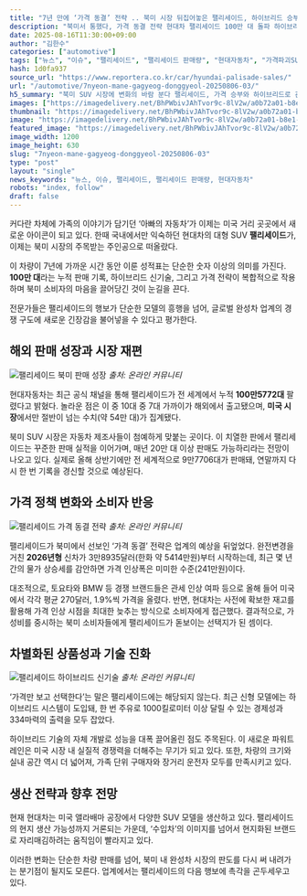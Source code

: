 ```yaml
---
title: "7년 만에 ‘가격 동결’ 전략 .. 북미 시장 뒤집어놓은 팰리세이드, 하이브리드 승부수"
description: "북미서 통했다, 가격 동결 전략 현대차 팰리세이드 100만 대 돌파 하이브리드·가성비로 승부수 던져 ..."
date: 2025-08-16T11:30:00+09:00
author: "김한수"
categories: ["automotive"]
tags: ["뉴스", "이슈", "팰리세이드", "팰리세이드 판매량", "현대자동차", "가격파괴SUV혁명", "하이브리드패밀리세대"]
hash: 1d0fa937
source_url: "https://www.reportera.co.kr/car/hyundai-palisade-sales/"
url: "/automotive/7nyeon-mane-gagyeog-donggyeol-20250806-03/"
h5_summary: "북미 SUV 시장에 변화의 바람 분다 팰리세이드, 가격 승부와 하이브리드로 관심 집중"
images: ["https://imagedelivery.net/BhPWbivJAhTvor9c-8lV2w/a0b72a01-b8e1-4ccb-03d3-0ce250c61f00/public", "https://imagedelivery.net/BhPWbivJAhTvor9c-8lV2w/141bd707-758d-419a-81c2-418bd325fe00/public", "https://imagedelivery.net/BhPWbivJAhTvor9c-8lV2w/0ffaff8a-8e93-4836-97c3-a6623bc2c400/public", "https://imagedelivery.net/BhPWbivJAhTvor9c-8lV2w/956f36a2-9e36-4347-feb2-af20b2fa6a00/public"]
thumbnail: "https://imagedelivery.net/BhPWbivJAhTvor9c-8lV2w/a0b72a01-b8e1-4ccb-03d3-0ce250c61f00/public"
image: "https://imagedelivery.net/BhPWbivJAhTvor9c-8lV2w/a0b72a01-b8e1-4ccb-03d3-0ce250c61f00/public"
featured_image: "https://imagedelivery.net/BhPWbivJAhTvor9c-8lV2w/a0b72a01-b8e1-4ccb-03d3-0ce250c61f00/public"
image_width: 1200
image_height: 630
slug: "7nyeon-mane-gagyeog-donggyeol-20250806-03"
type: "post"
layout: "single"
news_keywords: "뉴스, 이슈, 팰리세이드, 팰리세이드 판매량, 현대자동차"
robots: "index, follow"
draft: false
---
```


커다란 차체에 가족의 이야기가 담기던 ‘아빠의 자동차’가 이제는 미국 거리 곳곳에서 새로운 아이콘이 되고 있다. 한때 국내에서만 익숙하던 현대차의 대형 SUV **팰리세이드**가, 이제는 북미 시장의 주목받는 주인공으로 떠올랐다.

이 차량이 7년에 가까운 시간 동안 이룬 성적표는 단순한 숫자 이상의 의미를 가진다. **100만 대**라는 누적 판매 기록, 하이브리드 신기술, 그리고 가격 전략이 복합적으로 작용하며 북미 소비자의 마음을 끌어당긴 것이 눈길을 끈다.

전문가들은 팰리세이드의 행보가 단순한 모델의 흥행을 넘어, 글로벌 완성차 업계의 경쟁 구도에 새로운 긴장감을 불어넣을 수 있다고 평가한다.

## 해외 판매 성장과 시장 재편

![팰리세이드 북미 판매 성장](https://imagedelivery.net/BhPWbivJAhTvor9c-8lV2w/956f36a2-9e36-4347-feb2-af20b2fa6a00/public)
*출처: 온라인 커뮤니티*


현대자동차는 최근 공식 채널을 통해 팰리세이드가 전 세계에서 누적 **100만5772대** 팔렸다고 밝혔다. 놀라운 점은 이 중 10대 중 7대 가까이가 해외에서 출고됐으며, **미국 시장**에서만 절반이 넘는 수치(약 54만 대)가 집계됐다.

북미 SUV 시장은 자동차 제조사들이 첨예하게 맞붙는 곳이다. 이 치열한 판에서 팰리세이드는 꾸준한 판매 실적을 이어가며, 매년 20만 대 이상 판매도 가능하리라는 전망이 나오고 있다. 실제로 올해 상반기에만 전 세계적으로 9만7706대가 판매돼, 연말까지 다시 한 번 기록을 경신할 것으로 예상된다.

## 가격 정책 변화와 소비자 반응

![팰리세이드 가격 동결 전략](https://imagedelivery.net/BhPWbivJAhTvor9c-8lV2w/0ffaff8a-8e93-4836-97c3-a6623bc2c400/public)
*출처: 온라인 커뮤니티*


팰리세이드가 북미에서 선보인 ‘가격 동결’ 전략은 업계의 예상을 뒤엎었다. 완전변경을 거친 **2026년형** 신차가 3만8935달러(한화 약 5414만원)부터 시작하는데, 최근 몇 년간의 물가 상승세를 감안하면 가격 인상폭은 미미한 수준(241만원)이다.

대조적으로, 토요타와 BMW 등 경쟁 브랜드들은 관세 인상 여파 등으로 올해 들어 미국에서 각각 평균 270달러, 1.9%씩 가격을 올렸다. 반면, 현대차는 사전에 확보한 재고를 활용해 가격 인상 시점을 최대한 늦추는 방식으로 소비자에게 접근했다. 결과적으로, 가성비를 중시하는 북미 소비자들에게 팰리세이드가 돋보이는 선택지가 된 셈이다.

## 차별화된 상품성과 기술 진화

![팰리세이드 하이브리드 신기술](https://imagedelivery.net/BhPWbivJAhTvor9c-8lV2w/141bd707-758d-419a-81c2-418bd325fe00/public)
*출처: 온라인 커뮤니티*


‘가격만 보고 선택한다’는 말은 팰리세이드에는 해당되지 않는다. 최근 신형 모델에는 하이브리드 시스템이 도입돼, 한 번 주유로 1000킬로미터 이상 달릴 수 있는 경제성과 334마력의 출력을 모두 잡았다.

하이브리드 기술의 자체 개발로 성능을 대폭 끌어올린 점도 주목된다. 이 새로운 파워트레인은 미국 시장 내 실질적 경쟁력을 더해주는 무기가 되고 있다. 또한, 차량의 크기와 실내 공간 역시 더 넓어져, 가족 단위 구매자와 장거리 운전자 모두를 만족시키고 있다.

## 생산 전략과 향후 전망

현재 현대차는 미국 앨라배마 공장에서 다양한 SUV 모델을 생산하고 있다. 팰리세이드의 현지 생산 가능성까지 거론되는 가운데, ‘수입차’의 이미지를 넘어서 현지화된 브랜드로 자리매김하려는 움직임이 빨라지고 있다.

이러한 변화는 단순한 차량 판매를 넘어, 북미 내 완성차 시장의 판도를 다시 써 내려가는 분기점이 될지도 모른다. 업계에서는 팰리세이드의 다음 행보에 촉각을 곤두세우고 있다.

